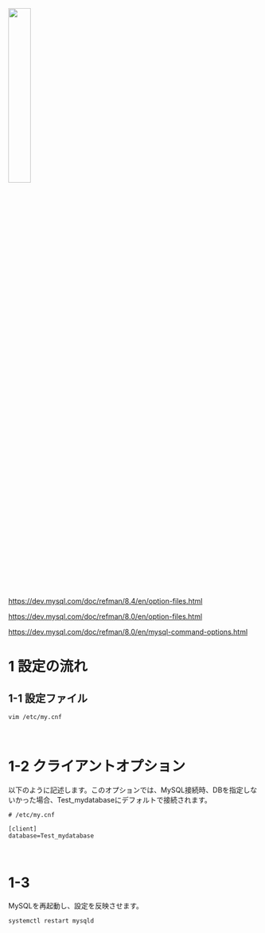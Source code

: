 
<a href="https://dev.mysql.com/doc/refman/8.4/en/option-files.html">
  <img src="https://d1.awsstatic.com/asset-repository/products/amazon-rds/1024px-MySQL.ff87215b43fd7292af172e2a5d9b844217262571.png" width="30%" height="30%">
</a>




https://dev.mysql.com/doc/refman/8.4/en/option-files.html

https://dev.mysql.com/doc/refman/8.0/en/option-files.html

https://dev.mysql.com/doc/refman/8.0/en/mysql-command-options.html



# 1 設定の流れ
## 1-1 設定ファイル

```
vim /etc/my.cnf
```

<br>

# 1-2 クライアントオプション

以下のように記述します。このオプションでは、MySQL接続時、DBを指定しないかった場合、Test_mydatabaseにデフォルトで接続されます。

```
# /etc/my.cnf

[client]
database=Test_mydatabase
```

<br>

# 1-3

MySQLを再起動し、設定を反映させます。

```
systemctl restart mysqld
```
